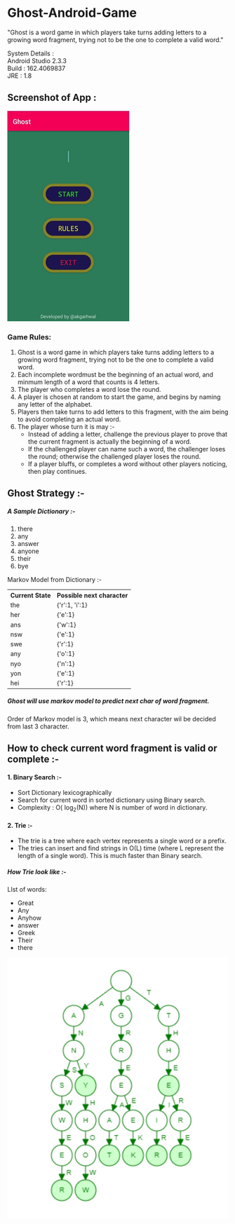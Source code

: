 # Ghost-Android-Game

</b>"Ghost is a word game in which players take turns adding letters to a growing word fragment, trying not to be the one to complete a valid word."</b>

System Details : <br>
Android Studio 2.3.3 <br>
Build : 162.4069837 <br>
JRE : 1.8 <br>

<h2>Screenshot of App :</h2>

<p float="left">
<img src="ghost.gif"/>
</p>

<h3>Game Rules: </h3>
<ol>
  <li>Ghost is a word game in which players take turns adding letters to a growing word fragment, trying not to be the one to complete a valid word.</li>
  <li>Each incomplete wordmust be the beginning of an actual word, and  minmum length of a word that counts is 4 letters.</li>
  <li>The player who completes a word lose the round.</li>
  <li>A player is chosen at random to start the game, and begins by naming any letter of the alphabet.</li>
  <li>Players then take turns to add letters to this fragment, with the aim being to avoid completing an actual word.</li>
  <li>The player whose turn it is may :- 
    <ul>
    <li> Instead of adding a letter, challenge the previous player to prove that the current fragment is actually the beginning of a word.</li>
    <li> If the challenged player can name such a word, the challenger loses the round; otherwise the challenged player loses the round.</li>
    <li> If a player bluffs, or completes a word without other players noticing, then play continues.</li>
    </ul>
  </li>     
</ol>

<h2>Ghost Strategy :-</h2>
<h5>A Sample Dictionary :-</h5>
<ol>
<li>there</li>
<li>any</li>
<li>answer</li>
<li>anyone</li>
<li>their</li>
<li>bye</li>
</ol>


Markov Model from Dictionary :- 
<table>
 <th>Current State</th>
 <th>Possible next character</th>
 <tr> <td>the</td>
     <td>{'r':1, 'i':1}</td>
 </tr>
 <tr> <td>her</td>
     <td>{'e':1}</td>
 </tr>
 <tr> <td>ans</td>
     <td>{'w':1}</td>
 </tr>
  <tr> <td>nsw</td>
     <td>{'e':1}</td>
 </tr>
  <tr> <td>swe</td>
     <td>{'r':1}</td>
 </tr>
  <tr> <td>any</td>
     <td>{'o':1}</td>
 </tr>
  <tr> <td>nyo</td>
     <td>{'n':1}</td>
 </tr>
  <tr> <td>yon</td>
     <td>{'e':1}</td>
 </tr>
  <tr> <td>hei</td>
     <td>{'r':1}</td>
 </tr>
</table>

<h5>Ghost will use markov model to predict next char of word fragment.</h5>
Order of Markov model is 3, which means next character wil be decided from last 3 character.

<h2>How to check current word fragment is valid or complete :- </h2>
<h4> 1. Binary Search :- </h4>
  <ul>
    <li>Sort Dictionary lexicographically</li>
    <li>Search for current word in sorted dictionary using Binary search.</li>
    <li>Complexity : O( log<sub>2</sub>(N)) where N is number of word in dictionary.</li>
  </ul>
<h4> 2. Trie :- </h4>
  <ul>
    <li>The trie is a tree where each vertex represents a single word or a prefix.</li>
    <li>The tries can insert and find strings in O(L) time (where L represent the length of a single word). This is much faster than Binary search.</li>
  </ul>
  
  <h5>How Trie look like :- </h5>
  <p>LIst of words:</p>
  <ul>
    <li>Great</li>
    <li>Any</li>
    <li>Anyhow</li>
    <li>answer</li>
    <li>Greek</li>
  <li>Their</li>
  <li>there</li>
    </ul>
    <img src="Trie.PNG">
    
  
 
